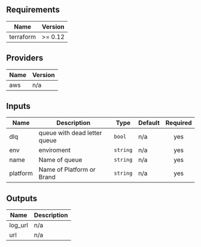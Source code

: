 ## Requirements

| Name | Version |
|------|---------|
| terraform | >= 0.12 |

## Providers

| Name | Version |
|------|---------|
| aws | n/a |

## Inputs

| Name | Description | Type | Default | Required |
|------|-------------|------|---------|:--------:|
| dlq | queue with dead letter queue | `bool` | n/a | yes |
| env | enviroment | `string` | n/a | yes |
| name | Name of queue | `string` | n/a | yes |
| platform | Name of Platform or Brand | `string` | n/a | yes |

## Outputs

| Name | Description |
|------|-------------|
| log\_url | n/a |
| url | n/a |
